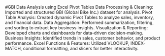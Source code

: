 #GBI Data Analysis using Excel Pivot Tables
Data Processing & Cleaning: Imported and structured GBI (Global Bike Inc.) dataset for analysis.
Pivot Table Analysis: Created dynamic Pivot Tables to analyze sales, inventory, and financial data.
Data Aggregation: Performed summarization, filtering, and sorting to extract key business insights.
Visualization & Reporting: Developed charts and dashboards for data-driven decision-making.
Business Insights: Identified trends in sales, customer behavior, and product performance.
Excel Functions & Features: Utilized VLOOKUP, INDEX-MATCH, conditional formatting, and slicers for better interactivity.
